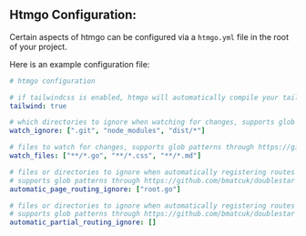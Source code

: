 ## Htmgo Configuration:

Certain aspects of htmgo can be configured via a `htmgo.yml` file in the root of your project.

Here is an example configuration file:

```yaml
# htmgo configuration

# if tailwindcss is enabled, htmgo will automatically compile your tailwind and output it to assets/dist
tailwind: true

# which directories to ignore when watching for changes, supports glob patterns through https://github.com/bmatcuk/doublestar
watch_ignore: [".git", "node_modules", "dist/*"]

# files to watch for changes, supports glob patterns through https://github.com/bmatcuk/doublestar
watch_files: ["**/*.go", "**/*.css", "**/*.md"]

# files or directories to ignore when automatically registering routes for pages
# supports glob patterns through https://github.com/bmatcuk/doublestar
automatic_page_routing_ignore: ["root.go"]

# files or directories to ignore when automatically registering routes for partials
# supports glob patterns through https://github.com/bmatcuk/doublestar
automatic_partial_routing_ignore: []
```
